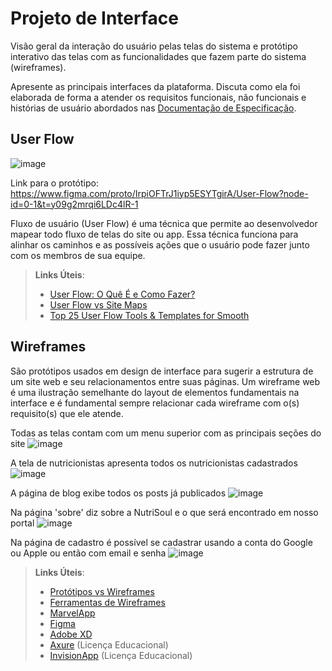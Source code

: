
# Projeto de Interface

Visão geral da interação do usuário pelas telas do sistema e protótipo interativo das telas com as funcionalidades que fazem parte do sistema (wireframes).

 Apresente as principais interfaces da plataforma. Discuta como ela foi elaborada de forma a atender os requisitos funcionais, não funcionais e histórias de usuário abordados nas <a href="2-Especificação do Projeto.md"> Documentação de Especificação</a>.

## User Flow

![image](https://github.com/user-attachments/assets/c2d123c8-b1e2-438d-b03a-43decaedf2e6)

Link para o protótipo: https://www.figma.com/proto/IrpiOFTrJ1iyp5ESYTgirA/User-Flow?node-id=0-1&t=y09g2mrqi6LDc4lR-1

Fluxo de usuário (User Flow) é uma técnica que permite ao desenvolvedor mapear todo fluxo de telas do site ou app. Essa técnica funciona para alinhar os caminhos e as possíveis ações que o usuário pode fazer junto com os membros de sua equipe.

> **Links Úteis**:
> - [User Flow: O Quê É e Como Fazer?](https://medium.com/7bits/fluxo-de-usu%C3%A1rio-user-flow-o-que-%C3%A9-como-fazer-79d965872534)
> - [User Flow vs Site Maps](http://designr.com.br/sitemap-e-user-flow-quais-as-diferencas-e-quando-usar-cada-um/)
> - [Top 25 User Flow Tools & Templates for Smooth](https://www.mockplus.com/blog/post/user-flow-tools)


## Wireframes

São protótipos usados em design de interface para sugerir a estrutura de um site web e seu relacionamentos entre suas páginas. Um wireframe web é uma ilustração semelhante do layout de elementos fundamentais na interface e é fundamental sempre relacionar cada wireframe com o(s) requisito(s) que ele atende.

Todas as telas contam com um menu superior com as principais seções do site
![image](https://github.com/user-attachments/assets/635bca38-28bc-4bae-991e-718ed723d2ec)

A tela de nutricionistas apresenta todos os nutricionistas cadastrados
![image](https://github.com/user-attachments/assets/121a74a3-edec-47f7-a4e9-203b61b65b9d)

A página de blog exibe todos os posts já publicados
![image](https://github.com/user-attachments/assets/849a6bdf-bb34-4e66-9645-95f9e32ac861)

Na página 'sobre' diz sobre a NutriSoul e o que será encontrado em nosso portal
![image](https://github.com/user-attachments/assets/a1e47284-13bf-4324-90a2-d82fe1ad9077)

Na página de cadastro é possível se cadastrar usando a conta do Google ou Apple ou então com email e senha
![image](https://github.com/user-attachments/assets/3f7f6078-c2f4-4dda-877c-ff3abb233dc2)
 
> **Links Úteis**:
> - [Protótipos vs Wireframes](https://www.nngroup.com/videos/prototypes-vs-wireframes-ux-projects/)
> - [Ferramentas de Wireframes](https://rockcontent.com/blog/wireframes/)
> - [MarvelApp](https://marvelapp.com/developers/documentation/tutorials/)
> - [Figma](https://www.figma.com/)
> - [Adobe XD](https://www.adobe.com/br/products/xd.html#scroll)
> - [Axure](https://www.axure.com/edu) (Licença Educacional)
> - [InvisionApp](https://www.invisionapp.com/) (Licença Educacional)
